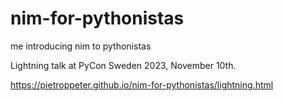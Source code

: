 # nim-for-pythonistas

me introducing nim to pythonistas

Lightning talk at PyCon Sweden 2023, November 10th.

https://pietroppeter.github.io/nim-for-pythonistas/lightning.html
